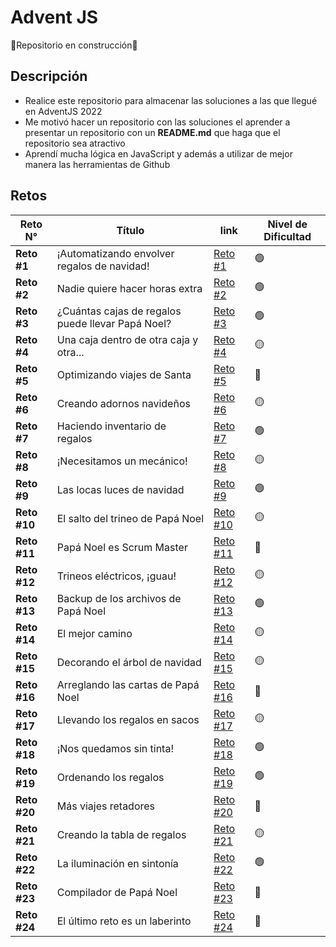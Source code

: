 # Advent JS
:construction:Repositorio en construcción:construction:

## Descripción
* Realice este repositorio para almacenar las soluciones a las que llegué en AdventJS 2022
* Me motivó hacer un repositorio con las soluciones el aprender a presentar un repositorio con un **README.md** que haga que el repositorio sea atractivo
* Aprendí mucha lógica en JavaScript y además a utilizar de mejor manera las herramientas de Github

## Retos 
|Reto N°|Título|link|Nivel de Dificultad|
|---|---|---|---|
|**Reto #1**|¡Automatizando envolver regalos de navidad!|[Reto #1](https://github.com/PablitoBasttDev/adventJS/blob/main/Reto_1.js)|:green_circle:|
|**Reto #2**|Nadie quiere hacer horas extra|[Reto #2](https://github.com/PablitoBasttDev/adventJS/blob/main/Reto_2.js)|:green_circle:|
|**Reto #3**|¿Cuántas cajas de regalos puede llevar Papá Noel?|[Reto #3](https://github.com/PablitoBasttDev/adventJS/blob/main/Reto_3.js)|:green_circle:|
|**Reto #4**|Una caja dentro de otra caja y otra...|[Reto #4](https://github.com/PablitoBasttDev/adventJS/blob/main/Reto_4.js)|:yellow_circle:|
|**Reto #5**|Optimizando viajes de Santa|[Reto #5](https://github.com/PablitoBasttDev/adventJS/blob/main/Reto_5.js)|:red_circle:|
|**Reto #6**|Creando adornos navideños|[Reto #6](https://github.com/PablitoBasttDev/adventJS/blob/main/Reto_6.js)|:yellow_circle:|
|**Reto #7**|Haciendo inventario de regalos|[Reto #7](https://github.com/PablitoBasttDev/adventJS/blob/main/Reto_7.js)|:green_circle:|
|**Reto #8**|¡Necesitamos un mecánico!|[Reto #8](https://github.com/PablitoBasttDev/adventJS/blob/main/Reto_8.js)|:yellow_circle:|
|**Reto #9**|Las locas luces de navidad|[Reto #9]()|:green_circle:|
|**Reto #10**|El salto del trineo de Papá Noel|[Reto #10](https://github.com/PablitoBasttDev/adventJS/blob/main/Reto_10.js)|:yellow_circle:|
|**Reto #11**|Papá Noel es Scrum Master|[Reto #11]()|:red_circle:|
|**Reto #12**|Trineos eléctricos, ¡guau!|[Reto #12](https://github.com/PablitoBasttDev/adventJS/blob/main/Reto_12.js)|:yellow_circle:|
|**Reto #13**|Backup de los archivos de Papá Noel|[Reto #13](https://github.com/PablitoBasttDev/adventJS/blob/main/Reto_13.js)|:green_circle:|
|**Reto #14**|El mejor camino|[Reto #14]()|:yellow_circle:|
|**Reto #15**|Decorando el árbol de navidad|[Reto #15](https://github.com/PablitoBasttDev/adventJS/blob/main/Reto_15.js)|:yellow_circle:|
|**Reto #16**|Arreglando las cartas de Papá Noel|[Reto #16]()|:red_circle:|
|**Reto #17**|Llevando los regalos en sacos|[Reto #17]()|:yellow_circle:|
|**Reto #18**|¡Nos quedamos sin tinta!|[Reto #18](https://github.com/PablitoBasttDev/adventJS/blob/main/Reto_18.js)|:green_circle:|
|**Reto #19**|Ordenando los regalos|[Reto #19](https://github.com/PablitoBasttDev/adventJS/blob/main/Reto_19.js)|:green_circle:|
|**Reto #20**|Más viajes retadores|[Reto #20]()|:red_circle:|
|**Reto #21**|Creando la tabla de regalos|[Reto #21]()|:yellow_circle:|
|**Reto #22**|La iluminación en sintonía|[Reto #22](https://github.com/PablitoBasttDev/adventJS/blob/main/Reto_22.js)|:green_circle:|
|**Reto #23**|Compilador de Papá Noel|[Reto #23]()|:red_circle:|
|**Reto #24**|El último reto es un laberinto|[Reto #24]()|:red_circle:|
